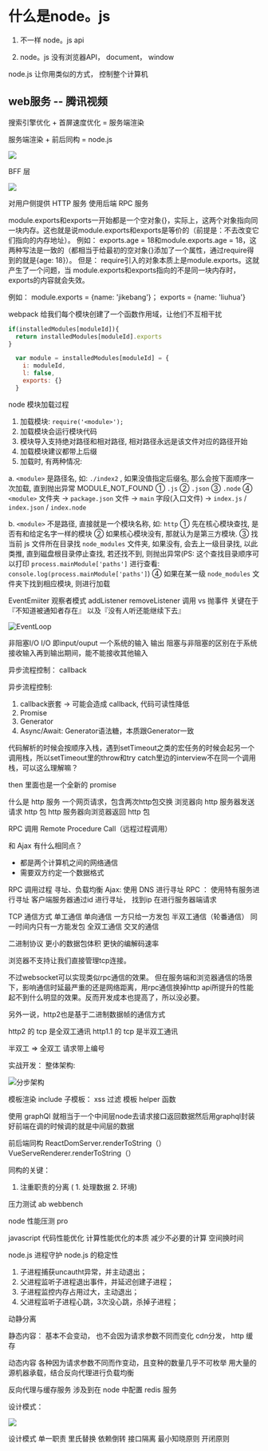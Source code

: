 # 什么是node。js

1. 不一样 node。js api

2. node。js  没有浏览器API， document， window

node.js 让你用类似的方式， 控制整个计算机


## web服务 --  腾讯视频

搜索引擎优化 + 首屏速度优化  =  服务端渲染

服务端渲染 + 前后同构 = node.js

![](https://tva1.sinaimg.cn/large/007S8ZIlgy1gj9sa9292kj30ht0nc75a.jpg)

BFF 层

![](https://tva1.sinaimg.cn/large/007S8ZIlgy1gj9sjt272oj31350o9dhr.jpg)

对用户侧提供 HTTP 服务
使用后端 RPC 服务

module.exports和exports一开始都是一个空对象{}，实际上，这两个对象指向同一块内存。这也就是说module.exports和exports是等价的（前提是：不去改变它们指向的内存地址）。
例如：
exports.age = 18和module.exports.age = 18，这两种写法是一致的（都相当于给最初的空对象{}添加了一个属性，通过require得到的就是{age: 18}）。
但是：
require引入的对象本质上是module.exports。这就产生了一个问题，当 module.exports和exports指向的不是同一块内存时，exports的内容就会失效。

例如：
module.exports = {name: 'jikebang'}；
exports = {name: 'liuhua'}

webpack 给我们每个模块创建了一个函数作用域，让他们不互相干扰

```js
if(installedModules[moduleId]){
  return installedModules[moduleId].exports
}

  var module = installedModules[moduleId] = {
    i: moduleId,
    l: false,
    exports: {}
  }

```

node 模块加载过程

1. 加载模块: `require('<module>');`
2. 加载模块会运行模块代码
3. 模块导入支持绝对路径和相对路径, 相对路径永远是该文件对应的路径开始
4. 加载模块建议都带上后缀
5. 加载时, 有两种情况:

a. `<module>` 是路径名, 如: `./index2` , 如果没值指定后缀名, 那么会按下面顺序一次加载, 直到抛出异常 MODULE_NOT_FOUND
① `.js` 
② `.json` 
③ `.node` 
④ `<module>` 文件夹 -> `package.json` 文件 ->  `main` 字段(入口文件) -> `index.js` / `index.json` / `index.node` 

b. `<module>` 不是路径, 直接就是一个模块名称, 如: `http` 
① 先在核心模块查找, 是否有和给定名字一样的模块
② 如果核心模块没有, 那就认为是第三方模块. 
③ 找当前 js 文件所在目录找 `node_modules` 文件夹, 如果没有, 会去上一级目录找, 以此类推, 直到磁盘根目录停止查找, 若还找不到, 则抛出异常(PS: 这个查找目录顺序可以打印 `process.mainModule['paths']` 进行查看: `console.log(process.mainModule['paths']`)
④ 如果在某一级 `node_modules` 文件夹下找到相应模块, 则进行加载


EventEmiiter
  观察者模式
    addListener
    removeListener
  调用 vs 抛事件
    关键在于『不知道被通知者存在』
    以及『没有人听还能继续下去』

![EventLoop](https://tva1.sinaimg.cn/large/007S8ZIlgy1gj9wrya130j315e0n8wkg.jpg)

非阻塞I/O
I/O 即input/ouput 一个系统的输入 输出
阻塞与非阻塞的区别在于系统接收输入再到输出期间，能不能接收其他输入

异步流程控制：
  callback
  
异步流程控制:
1. callback嵌套 -> 可能会造成 callback, 代码可读性降低
2. Promise
3. Generator
4. Async/Await: Generator语法糖，本质跟Generator一致

代码解析的时候会按顺序入栈，遇到setTimeout之类的宏任务的时候会起另一个调用栈，所以setTimeout里的throw和try catch里边的interview不在同一个调用栈，可以这么理解嘛？


then 里面也是一个全新的 promise


什么是 http 服务
一个网页请求，包含两次http包交换
  浏览器向 http 服务器发送请求 http 包
  http 服务器向浏览器返回 http 包

 RPC 调用
 Remote Procedure Call（远程过程调用）

和 Ajax 有什么相同点？
  * 都是两个计算机之间的网络通信
  * 需要双方约定一个数据格式

RPC 调用过程
  寻址、负载均衡
    Ajax: 使用 DNS 进行寻址
    RPC ： 使用特有服务进行寻址
  客户端服务器通过id 进行寻址， 找到ip 在进行服务器端请求

TCP 通信方式
  单工通信  单向通信 一方只给一方发包
  半双工通信（轮番通信）  同一时间内只有一方能发包
  全双工通信  交叉的通信

二进制协议
  更小的数据包体积
  更快的编解码速率

浏览器不支持让我们直接管理tcp连接。

不过websocket可以实现类似rpc通信的效果。
但在服务端和浏览器通信的场景下，影响通信时延最严重的还是网络距离，用rpc通信换掉http api所提升的性能起不到什么明显的效果。反而开发成本也提高了，所以没必要。

另外一说，http2也是基于二进制数据帧的通信方式

http2 的 tcp 是全双工通讯 http1.1 的 tcp 是半双工通讯

半双工 => 全双工  请求带上编号

实战开发：
整体架构:

![分步架构](https://tva1.sinaimg.cn/large/007S8ZIlgy1gjb2kn86eej31600qfgoo.jpg)

模板渲染
  include 子模板：
  xss 过滤 模板 helper 函数

使用 graphQl 就相当于一个中间层node去请求接口返回数据然后用graphql封装好前端在调的时候调的就是中间层的数据


前后端同构
ReactDomServer.renderToString（）
VueServeRenderer.renderToString（）

同构的关键：
  1. 注重职责的分离  ( 1. 处理数据 2. 环境)

压力测试
  ab
  webbench


node 性能压测
  pro

javascript 代码性能优化
计算性能优化的本质
减少不必要的计算
空间换时间

node.js 进程守护
  node.js 的稳定性

1. 子进程捕获uncautht异常，并主动退出；
2. 父进程监听子进程退出事件，并延迟创建子进程；
3. 子进程监控内存占用过大，主动退出；
4. 父进程监听子进程心跳，3次没心跳，杀掉子进程；

动静分离

静态内容：
  基本不会变动， 也不会因为请求参数不同而变化
  cdn分发， http 缓存

动态内容
  各种因为请求参数不同而作变动，且变种的数量几乎不可枚举
  用大量的源机器承载，结合反向代理进行负载均衡

反向代理与缓存服务
  涉及到在 node 中配置 redis 服务

设计模式：

![](https://tva1.sinaimg.cn/large/007S8ZIlgy1gjbyitvwuuj30dg09dgm1.jpg)

设计模式
单一职责
里氏替换
依赖倒转
接口隔离
最小知晓原则
开闭原则

